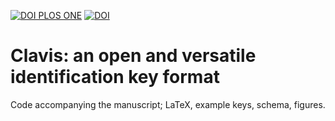 [![DOI PLOS ONE](https://img.shields.io/badge/PLOS%20ONE-10.137110.1371%2Fjournal.pone.0277752-BD3094)](https://doi.org/10.1371/journal.pone.0277752)
[![DOI](https://zenodo.org/badge/495560757.svg)](https://zenodo.org/badge/latestdoi/495560757)


# Clavis: an open and versatile identification key format

Code accompanying the manuscript; LaTeX, example keys, schema, figures.
